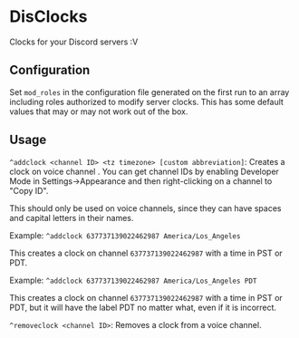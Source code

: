 # DisClocks
Clocks for your Discord servers :V

## Configuration
Set `mod_roles` in the configuration file generated on the first run to an array including roles authorized
to modify server clocks. This has some default values that may or may not work out of the box.

## Usage
`^addclock <channel ID> <tz timezone> [custom abbreviation]`: Creates a clock on voice channel <channel ID>. You can get
channel IDs by enabling Developer Mode in Settings->Appearance and then right-clicking on a channel to "Copy ID".

This should only be used on voice channels, since they can have spaces and capital letters in their names.

Example: `^addclock 637737139022462987 America/Los_Angeles`

This creates a clock on channel `637737139022462987` with a time in PST or PDT.

Example: `^addclock 637737139022462987 America/Los_Angeles PDT`

This creates a clock on channel `637737139022462987` with a time in PST or PDT, but it will have the label PDT no
matter what, even if it is incorrect.

`^removeclock <channel ID>`: Removes a clock from a voice channel.
